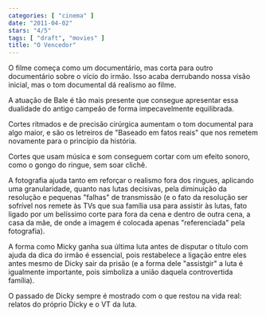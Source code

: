 ```yaml
---
categories: [ "cinema" ]
date: "2011-04-02"
stars: "4/5"
tags: [ "draft", "movies" ]
title: "O Vencedor"
---
```

O filme começa como um documentário, mas corta para outro documentário sobre o vício do irmão. Isso acaba derrubando nossa visão inicial, mas o tom documental dá realismo ao filme.

A atuação de Bale é tão mais presente que consegue apresentar essa dualidade do antigo campeão de forma impecavelmente equilibrada.

Cortes ritmados e de precisão cirúrgica aumentam o tom documental para algo maior, e são os letreiros de "Baseado em fatos reais" que nos remetem novamente para o princípio da história.

Cortes que usam música e som conseguem cortar com um efeito sonoro, como o gongo do ringue, sem soar clichê.

A fotografia ajuda tanto em reforçar o realismo fora dos ringues, aplicando uma granularidade, quanto nas lutas decisivas, pela diminuição da resolução e pequenas "falhas" de transmissão (e o fato da resolução ser sofrível nos remete às TVs que sua família usa para assistir às lutas, fato ligado por um belíssimo corte para fora da cena e dentro de outra cena, a casa da mãe, de onde a imagem é colocada apenas "referenciada" pela fotografia).

A forma como Micky ganha sua última luta antes de disputar o título com ajuda da dica do irmão é essencial, pois restabelece a ligação entre eles antes mesmo de Dicky sair da prisão (e a forma dele "assistgir" a luta é igualmente importante, pois simboliza a união daquela controvertida família).

O passado de Dicky sempre é mostrado com o que restou na vida real: relatos do próprio Dicky e o VT da luta.


